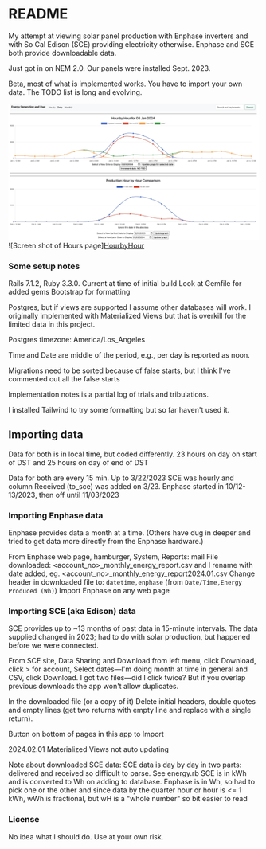 # README

My attempt at viewing solar panel production with Enphase inverters and with So Cal Edison (SCE) providing electricity otherwise. Enphase and SCE both provide downloadable data.

Just got in on NEM 2.0. Our panels were installed Sept. 2023.

Beta, most of what is implemented works. You have to import your own data. The TODO list is long and evolving.

![alt text](app/assets/images/HourByHour.jpg)
![Screen shot of Hours page][HourbyHour](app/assets/images/HourbyHour.jpg)

### Some setup notes

Rails 7.1.2, Ruby 3.3.0. Current at time of initial build
Look at Gemfile for added gems
Bootstrap for formatting

Postgres, but if views are supported I assume other databases will work. I originally implemented with Materialized Views but that is overkill for the limited data in this project.

Postgres timezone: America/Los_Angeles

Time and Date are middle of the period, e.g., per day is reported as noon.

Migrations need to be sorted because of false starts, but I think I've commented out all the false starts

Implementation notes is a partial log of trials and tribulations.

I installed Tailwind to try some formatting but so far haven't used it.

## Importing data

Data for both is in local time, but coded differently. 23 hours on day on start of DST and 25 hours on day of end of DST

Data for both are every 15 min. Up to 3/22/2023 SCE was hourly and column Received (to_sce) was added on 3/23. Enphase started in 10/12-13/2023, then off until 11/03/2023

### Importing Enphase data

Enphase provides data a month at a time. (Others have dug in deeper and tried to get data more directly from the Enphase hardware.)

From Enphase web page, hamburger, System, Reports: mail
File downloaded: <account_no>\_monthly_energy_report.csv and I rename with date added, eg. <account_no>\_monthly_energy_report2024.01.csv
Change header in downloaded file to: `datetime,enphase` (from `Date/Time,Energy Produced (Wh)`)
Import Enphase on any web page

### Importing SCE (aka Edison) data

SCE provides up to ~13 months of past data in 15-minute intervals. The data supplied changed in 2023; had to do with solar production, but happened before we were connected.

From SCE site, Data Sharing and Download from left menu, click Download, click > for account, Select dates—I'm doing month at time in general and CSV, click Download. I got two files—did I click twice? But if you overlap previous downloads the app won't allow duplicates.

In the downloaded file (or a copy of it) Delete initial headers, double quotes and empty lines (get two returns with empty line and replace with a single return).

Button on bottom of pages in this app to Import

2024.02.01 Materialized Views not auto updating

Note about downloaded SCE data:
SCE data is day by day in two parts: delivered and received so difficult to parse. See energy.rb
SCE is in kWh and is converted to Wh on adding to database. Enphase is in Wh, so had to pick one or the other and since data by the quarter hour or hour is <= 1 kWh, wWh is fractional, but wH is a "whole number" so bit easier to read

### License

No idea what I should do. Use at your own risk.
